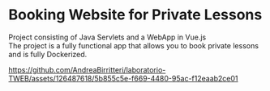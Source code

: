 # Booking Website for Private Lessons
Project consisting of Java Servlets and a WebApp in Vue.js <br>
The project is a fully functional app that allows you to book private lessons and is fully Dockerized.

https://github.com/AndreaBirritteri/laboratorio-TWEB/assets/126487618/5b855c5e-f669-4480-95ac-f12eaab2ce01

